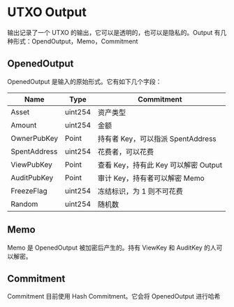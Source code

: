 # UTXO Output

输出记录了一个 UTXO 的输出，它可以是透明的，也可以是隐私的。Output 有几种形式：OpendOutput，Memo，Commitment

## OpenedOutput

OpenedOutput 是输入的原始形式。它有如下几个字段：

| Name         | Type    | Commitment                           |
| ------------ | ------- | ------------------------------------ |
| Asset        | uint254 | 资产类型                             |
| Amount       | uint254 | 金额                                 |
| OwnerPubKey  | Point   | 持有者 Key，可以指派 SpentAddress    |
| SpentAddress | uint254 | 花费者，可以花费                     |
| ViewPubKey   | Point   | 查看 Key，持有此 Key 可以解密 Output |
| AuditPubKey  | Point   | 审计 Key，持有者可以解密 Memo        |
| FreezeFlag   | uint254 | 冻结标识，为 1 则不可花费            |
| Random       | uint254 | 随机数                               |

## Memo

Memo 是 OpenedOutput 被加密后产生的。持有 ViewKey 和 AuditKey 的人可以解密。

## Commitment

Commitment 目前使用 Hash Commitment。它会将 OpenedOutput 进行哈希
